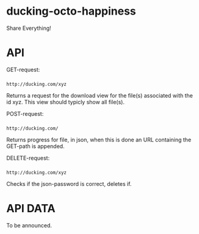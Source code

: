 ducking-octo-happiness
======================

Share Everything!

API
=========

GET-request:
###
```
http://ducking.com/xyz 
```
Returns a request for the download view for the file(s) associated with the id xyz.
This view should typicly show all file(s).

POST-request:
###
```
http://ducking.com/
```
Returns progress for file, in json, when this is done an URL containing the GET-path is appended.

DELETE-request:
###
```
http://ducking.com/xyz
```
Checks if the json-password is correct, deletes if.

API DATA
========

To be announced.
